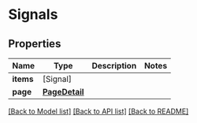 # Signals

## Properties
Name | Type | Description | Notes
------------ | ------------- | ------------- | -------------
**items** | [Signal] |  | 
**page** | [**PageDetail**](PageDetail.md) |  | 

[[Back to Model list]](../README.md#documentation-for-models) [[Back to API list]](../README.md#documentation-for-api-endpoints) [[Back to README]](../README.md)


